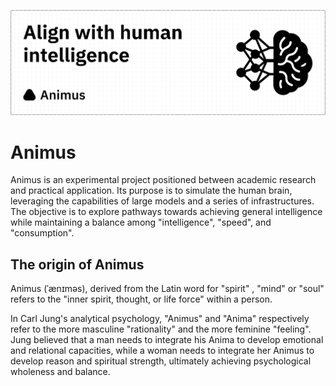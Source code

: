 ![banner](./images/banner.png)

# Animus

Animus is an experimental project positioned between academic research and practical application. Its purpose is to simulate the human brain, leveraging the capabilities of large models and a series of infrastructures. The objective is to explore pathways towards achieving general intelligence while maintaining a balance among "intelligence", "speed", and "consumption".

## The origin of Animus

Animus (ˈænɪməs), derived from the Latin word for "spirit" , "mind" or "soul" refers to the "inner spirit, thought, or life force" within a person.

In Carl Jung's analytical psychology, "Animus" and "Anima" respectively refer to the more masculine "rationality" and the more feminine "feeling". Jung believed that a man needs to integrate his Anima to develop emotional and relational capacities, while a woman needs to integrate her Animus to develop reason and spiritual strength, ultimately achieving psychological wholeness and balance.

